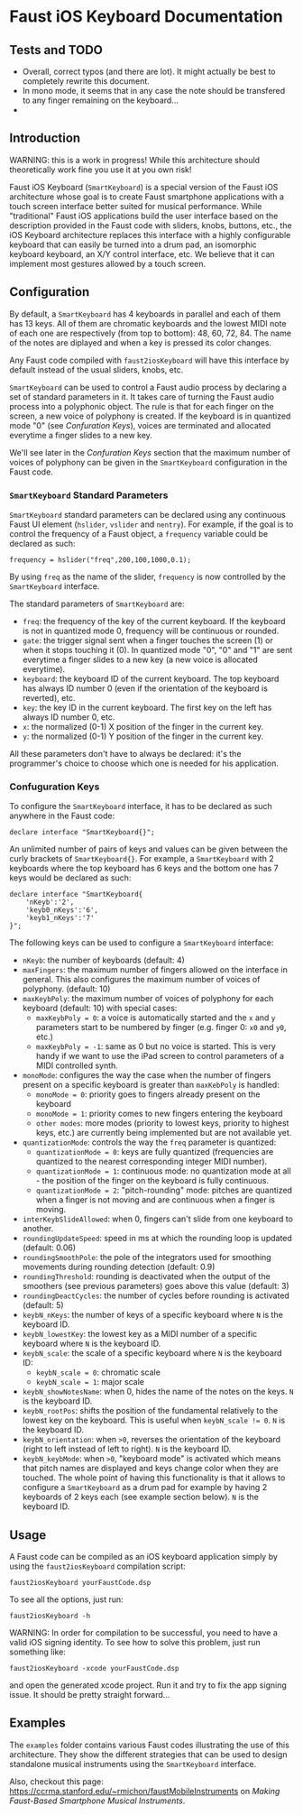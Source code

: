 # Faust iOS Keyboard Documentation

## Tests and TODO
* Overall, correct typos (and there are lot). It might actually be best to completely rewrite this document.
* In mono mode, it seems that in any case the note should be transfered to any finger remaining on the keyboard...
* 

## Introduction

WARNING: this is a work in progress! While this architecture should theoretically work fine you use it at you own risk! 

Faust iOS Keyboard (`SmartKeyboard`) is a special version of the Faust iOS architecture whose goal is to create Faust smartphone applications with a touch screen interface better suited for musical performance. While "traditional" Faust iOS applications build the user interface based on the description provided in the Faust code with sliders, knobs, buttons, etc., the iOS Keyboard architecture replaces this interface with a highly configurable keyboard that can easily be turned into a drum pad, an isomorphic keyboard keyboard, an X/Y control interface, etc. We believe that it can implement most gestures allowed by a touch screen.

## Configuration

By default, a `SmartKeyboard` has 4 keyboards in parallel and each of them has 13 keys. All of them are chromatic keyboards and the lowest MIDI note of each one are respectively (from top to bottom): 48, 60, 72, 84. The name of the notes are diplayed and when a key is pressed its color changes. 

Any Faust code compiled with `faust2iosKeyboard` will have this interface by default instead of the usual sliders, knobs, etc.

`SmartKeyboard` can be used to control a Faust audio process by declaring a set of standard parameters in it. It takes care of turning the Faust audio process into a polyphonic object. The rule is that for each finger on the screen, a new voice of polyphony is created. If the keyboard is in quantized mode "0" (see *Confuration Keys*), voices are terminated and allocated everytime a finger slides to a new key. 

We'll see later in the *Confuration Keys* section that the maximum number of voices of polyphony can be given in the `SmartKeyboard` configuration in the Faust code.

### `SmartKeyboard` Standard Parameters

`SmartKeyboard` standard parameters can be declared using any continuous Faust UI element (`hslider`, `vslider` and `nentry`). For example, if the goal is to control the frequency of a Faust object, a `frequency` variable could be declared as such:

```
frequency = hslider("freq",200,100,1000,0.1);
```

By using `freq` as the name of the slider, `frequency` is now controlled by the `SmartKeyboard` interface.

The standard parameters of `SmartKeyboard` are: 

* `freq`: the frequency of the key of the current keyboard. If the keyboard is not in quantized mode 0, frequency will be continuous or rounded.
* `gate`: the trigger signal sent when a finger touches the screen (1) or when it stops touching it (0). In quantized mode "0", "0" and "1" are sent everytime a finger slides to a new key (a new voice is allocated everytime).
* `keyboard`: the keyboard ID of the current keyboard. The top keyboard has always ID number 0 (even if the orientation of the keyboard is reverted), etc.
* `key`: the key ID in the current keyboard. The first key on the left has always ID number 0, etc.
* `x`: the normalized (0-1) X position of the finger in the current key.
* `y`: the normalized (0-1) Y position of the finger in the current key.

All these parameters don't have to always be declared: it's the programmer's choice to choose which one is needed for his application. 

### Confuguration Keys

To configure the `SmartKeyboard` interface, it has to be declared as such anywhere in the Faust code:

```
declare interface "SmartKeyboard{}";
```

An unlimited number of pairs of keys and values can be given between the curly brackets of `SmartKeyboard{}`.  For example, a `SmartKeyboard` with 2 keyboards where the top keyboard has 6 keys and the bottom one has 7 keys would be declared as such:

```
declare interface "SmartKeyboard{
	'nKeyb':'2',
	'keyb0_nKeys':'6',
	'keyb1_nKeys':'7'
}";
```

The following keys can be used to configure a `SmartKeyboard` interface:

* `nKeyb`: the number of keyboards (default: 4)
* `maxFingers`: the maximum number of fingers allowed on the interface in general. This also configures the maximum number of voices of polyphony. (default: 10)
* `maxKeybPoly`: the maximum number of voices of polyphony for each keyboard (default: 10) with special cases:
	* `maxKeybPoly = 0`: a voice is automatically started and the `x` and `y` parameters start to be numbered by finger (e.g. finger 0: `x0` and `y0`, etc.)
	* `maxKeybPoly = -1`: same as 0 but no voice is started. This is very handy if we want to use the iPad screen to control parameters of a MIDI controlled synth.
* `monoMode`: configures the way the case when the number of fingers present on a specific keyboard is greater than `maxKebPoly` is handled:
	* `monoMode = 0`: priority goes to fingers already present on the keyboard
	* `monoMode = 1`: priority comes to new fingers entering the keyboard
	* `other modes`: more modes (priority to lowest keys, priority to highest keys, etc.) are currently being implemented but are not available yet.
* `quantizationMode`: controls the way the `freq` parameter is quantized:
	* `quantizationMode = 0`: keys are fully quantized (frequencies are quantized to the nearest corresponding integer MIDI number).
	* `quantizationMode = 1`: continuous mode: no quantization mode at all - the position of the finger on the keyboard is fully continuous.
	* `quantizationMode = 2`: "pitch-rounding" mode: pitches are quantized when a finger is not moving and are continuous when a finger is moving.
* `interKeybSlideAllowed`: when 0, fingers can't slide from one keyboard to another.
* `roundingUpdateSpeed`: speed in ms at which the rounding loop is updated (default: 0.06)
* `roundingSmoothPole`: the pole of the integrators used for smoothing movements during rounding detection (default: 0.9)
* `roundingThreshold`: rounding is deactivated when the output of the smoothers (see previous parameters) goes above this value (default: 3)
* `roundingDeactCycles`: the number of cycles before rounding is activated (default: 5)
* `keybN_nKeys`: the number of keys of a specific keyboard where `N` is the keyboard ID.
* `keybN_lowestKey`: the lowest key as a MIDI number of a specific keyboard where `N` is the keyboard ID.
* `keybN_scale`: the scale of a specific keyboard where `N` is the keyboard ID:
	* `keybN_scale = 0`: chromatic scale
	* `keybN_scale = 1`: major scale
* `keybN_showNotesName`: when 0, hides the name of the notes on the keys. `N` is the keyboard ID.
* `keybN_rootPos`: shifts the position of the fundamental relatively to the lowest key on the keyboard. This is useful when `keybN_scale != 0`. `N` is the keyboard ID.
* `keybN_orientation`: when `>0`, reverses the orientation of the keyboard (right to left instead of left to right). `N` is the keyboard ID.
* `keybN_keybMode`: when `>0`, "keyboard mode" is activated which means that pitch names are displayed and keys change color when they are touched. The whole point of having this functionality is that it allows to configure a `SmartKeyboard` as a drum pad for example by having 2 keyboards of 2 keys each (see example section below). `N` is the keyboard ID. 

## Usage

A Faust code can be compiled as an iOS keyboard application simply by using the `faust2iosKeyboard` compilation script:

```
faust2iosKeyboard yourFaustCode.dsp
```

To see all the options, just run:

```
faust2iosKeyboard -h
```

WARNING: In order for compilation to be successful, you need to have a valid iOS signing identity. To see how to solve this problem, just run something like:

```
faust2iosKeyboard -xcode yourFaustCode.dsp
```

and open the generated xcode project. Run it and try to fix the app signing issue. It should be pretty straight forward...

## Examples

The `examples` folder contains various Faust codes illustrating the use of this architecture. They show the different strategies that can be used to design standalone musical instruments using the `SmartKeyboard` interface.

Also, checkout this page: <https://ccrma.stanford.edu/~rmichon/faustMobileInstruments> on *Making Faust-Based Smartphone Musical Instruments*.